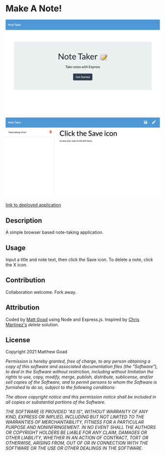 # Make A Note!

![image of deployed application](/public/images/screenshot-1.png)
![image of deployed application](/public/images/screenshot-2.png)

[link to deployed application](https://secret-depths-73204.herokuapp.com/)

## Description 

A simple browser based note-taking application. 

## Usage

Input a title and note text, then click the Save icon. To delete a note, click the X icon. 

## Contribution

Collaboration welcome. Fork away.

## Attribution

Coded by [Matt Goad](https://github.com/matthewxgoad) using Node and Express.js. Inspired by [Chris Martinez's](https://github.com/cbmartinez42) _delete_ solution. 

## License

Copyright 2021 Matthew Goad

_Permission is hereby granted, free of charge, to any person obtaining a copy of this software and associated documentation files (the "Software"), to deal in the Software without restriction, including without limitation the rights to use, copy, modify, merge, publish, distribute, sublicense, and/or sell copies of the Software, and to permit persons to whom the Software is furnished to do so, subject to the following conditions:_

_The above copyright notice and this permission notice shall be included in all copies or substantial portions of the Software._

_THE SOFTWARE IS PROVIDED "AS IS", WITHOUT WARRANTY OF ANY KIND, EXPRESS OR IMPLIED, INCLUDING BUT NOT LIMITED TO THE WARRANTIES OF MERCHANTABILITY, FITNESS FOR A PARTICULAR PURPOSE AND NONINFRINGEMENT. IN NO EVENT SHALL THE AUTHORS OR COPYRIGHT HOLDERS BE LIABLE FOR ANY CLAIM, DAMAGES OR OTHER LIABILITY, WHETHER IN AN ACTION OF CONTRACT, TORT OR OTHERWISE, ARISING FROM, OUT OF OR IN CONNECTION WITH THE SOFTWARE OR THE USE OR OTHER DEALINGS IN THE SOFTWARE._
